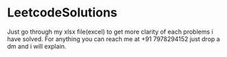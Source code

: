 # LeetcodeSolutions
Just go through my xlsx file(excel) to get more clarity of each problems i have solved.
For anything you can reach me at +91 7978294152 just drop a dm and i will explain.
